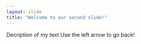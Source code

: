 ```yaml
---
layout: slide
title: "Welcome to our second slide!"
---
```

Decription of my text
Use the left arrow to go back!

